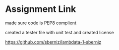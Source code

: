 # Assignment Link

made sure code is PEP8 complient

created a tester file with unit test and created license

https://github.com/sberniz/lambdata-1-sberniz
